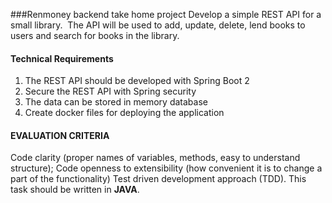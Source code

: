 ###Renmoney backend take home project
Develop a simple REST API for a small library.  The API will be used to add, update, delete,
lend books to users and search for books in the library.

#### Technical Requirements
1. The REST API should be developed with Spring Boot 2
2. Secure the REST API with Spring security
3. The data can be stored in memory database
4. Create docker files for deploying the application
#### EVALUATION CRITERIA
   Code clarity (proper names of variables, methods, easy to understand structure);
   Code openness to extensibility (how convenient it is to change a part of the functionality)
   Test driven development approach (TDD).
   This task should be written in **JAVA**.